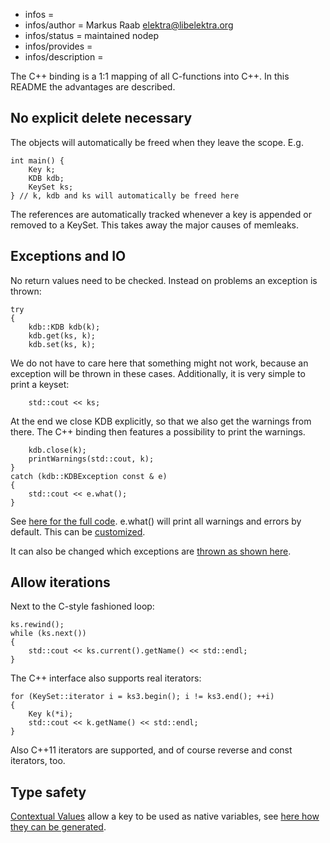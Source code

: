 - infos =
- infos/author = Markus Raab <elektra@libelektra.org>
- infos/status = maintained nodep
- infos/provides =
- infos/description =

The C++ binding is a 1:1 mapping of all C-functions into C++. In this
README the advantages are described.

## No explicit delete necessary

The objects will automatically be freed when they leave the scope. E.g.

    int main() {
    	Key k;
    	KDB kdb;
    	KeySet ks;
    } // k, kdb and ks will automatically be freed here

The references are automatically tracked whenever a key is appended or
removed to a KeySet. This takes away the major causes of memleaks.

## Exceptions and IO

No return values need to be checked. Instead on problems an exception is
thrown:

    try
    {
    	kdb::KDB kdb(k);
    	kdb.get(ks, k);
    	kdb.set(ks, k);

We do not have to care here that something might not work, because an
exception will be thrown in these cases. Additionally, it is very
simple to print a keyset:

    	std::cout << ks;

At the end we close KDB explicitly, so that we also get the warnings
from there. The C++ binding then features a possibility to print the
warnings.

    	kdb.close(k);
    	printWarnings(std::cout, k);
    }
    catch (kdb::KDBException const & e)
    {
    	std::cout << e.what();
    }

See [here for the full code](examples/cpp_example_io.cpp).
e.what() will print all warnings and errors by default.
This can be [customized](examples/cpp_example_userio.cpp).

It can also be changed which exceptions are [thrown as shown
here](examples/cpp_example_userexception.cpp).

## Allow iterations

Next to the C-style fashioned loop:

    ks.rewind();
    while (ks.next())
    {
    	std::cout << ks.current().getName() << std::endl;
    }

The C++ interface also supports real iterators:

    for (KeySet::iterator i = ks3.begin(); i != ks3.end(); ++i)
    {
    	Key k(*i);
    	std::cout << k.getName() << std::endl;
    }

Also C++11 iterators are supported, and of course reverse and const
iterators, too.

## Type safety

[Contextual Values](include/contextual.hpp) allow a key to be used as
native variables, see [here how they can be
generated](/src/tools/gen).
